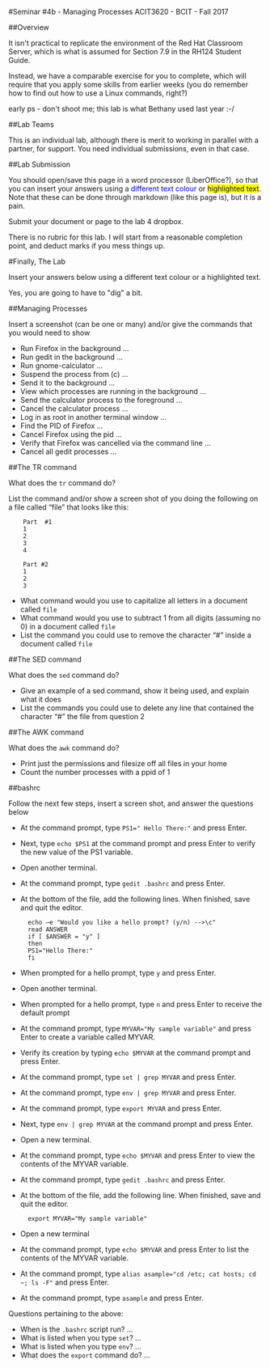 #Seminar #4b - Managing Processes
ACIT3620 - BCIT - Fall 2017

##Overview

It isn't practical to replicate the environment of the Red Hat Classroom Server,
which is what is assumed for Section 7.9 in the RH124 Student Guide.

Instead, we have a comparable exercise for you to complete, which will require
that you apply some skills from earlier weeks (you do remember how to find out how to use
a Linux commands, right?)

early ps - don't shoot me; this lab is what Bethany used last year :-/


##Lab Teams

This is an individual lab, although there is merit to working in parallel with a 
partner, for support. You need individual submissions, even in that case.

##Lab Submission

You should open/save this page in a word processor (LiberOffice?), so that you can
insert your answers using a <span style="color:blue">different text colour</span> 
or <span style="background:yellow">highlighted text</span>.
Note that these can be done through markdown (like this page is), but it is a pain.

Submit your document or page to the lab 4 dropbox.

There is no rubric for this lab. I will start from a reasonable completion point, 
and deduct marks if you mess things up.

#Finally, The Lab

Insert your answers below using a different text colour or a highlighted text.

Yes, you are going to have to "dig" a bit.

##Managing Processes

Insert a screenshot (can be one or many) and/or give the commands that you would need to show

- Run Firefox in the background ...
- Run gedit in the background ...
- Run gnome-calculator ...
- Suspend the process from (c) ...
- Send it to the background ...
- View which processes are running in the background ...
- Send the calculator process to the foreground ...
- Cancel the calculator process ...
- Log in as root in another terminal window ...
- Find the PID of Firefox ...
- Cancel Firefox using the pid ...
- Verify that Firefox was cancelled via the command line  ...
- Cancel all gedit processes  ...

##The TR command

What does the `tr` command do?

List the command and/or show a screen shot of you doing the following on a file called “file” that looks like this: 

        Part  #1 
        1
        2
        3
        4

        Part #2
        1
        2
        3

- What command would you use to capitalize all letters in a document called `file` 
- What command would you use to subtract 1 from all digits (assuming no 0) in a document called `file`
- List the command you could use to remove the character “#” inside a document called `file`

##The SED command

What does the `sed` command do?

- Give an example of a sed command, show it being used, and explain what it does
- List the commands you could use to delete any line that contained the character “#” the file from  question 2 

##The AWK command

What does the `awk` command do?

- Print just the permissions and filesize off all files in your home 
- Count the number processes with a ppid of 1 

##bashrc

Follow the next few steps, insert a screen shot,  and answer the questions below

- At the command prompt, type `PS1=" Hello There:"` and press Enter. 
- Next, type `echo $PS1` at the command prompt and press Enter to verify the new value of the PS1 variable.
- Open another terminal. 
- At the command prompt, type `gedit .bashrc` and press Enter. 
- At the bottom of the file, add the following lines. When finished, save and quit the editor.

        echo –e "Would you like a hello prompt? (y/n) -->\c" 
        read ANSWER 
        if [ $ANSWER = "y" ] 
        then 
        PS1="Hello There:" 
        fi 

- When prompted for a hello prompt, type `y` and press Enter. 
- Open another terminal. 
- When prompted for a hello prompt, type `n` and press Enter to receive the default prompt
- At the command prompt, type `MYVAR="My sample variable"` and press Enter to create a variable called MYVAR. 
- Verify its creation by typing `echo $MYVAR` at the command prompt and press Enter. 
- At the command prompt, type `set | grep MYVAR` and press Enter. 
- At the command prompt, type `env | grep MYVAR` and press Enter. 
- At the command prompt, type `export MYVAR` and press Enter.
- Next, type `env | grep MYVAR` at the command prompt and press Enter. 
- Open a new terminal. 
- At the command prompt, type `echo $MYVAR` and press Enter to view the contents of the MYVAR variable. 
- At the command prompt, type `gedit .bashrc` and press Enter. 
- At the bottom of the file, add the following line. When finished, save and quit the editor.

        export MYVAR="My sample variable" 

- Open a new terminal
- At the command prompt, type `echo $MYVAR` and press Enter to list the contents of the MYVAR variable. 
- At the command prompt, type `alias asample="cd /etc; cat hosts; cd ~; ls -F"` and press Enter. 
- At the command prompt, type `asample` and press Enter. 

Questions pertaining to the above:

- When is the `.bashrc` script run? ...
- What is listed when you type `set`? ...
- What is listed when you type `env`? ...
- What does the `export` command do? ...
